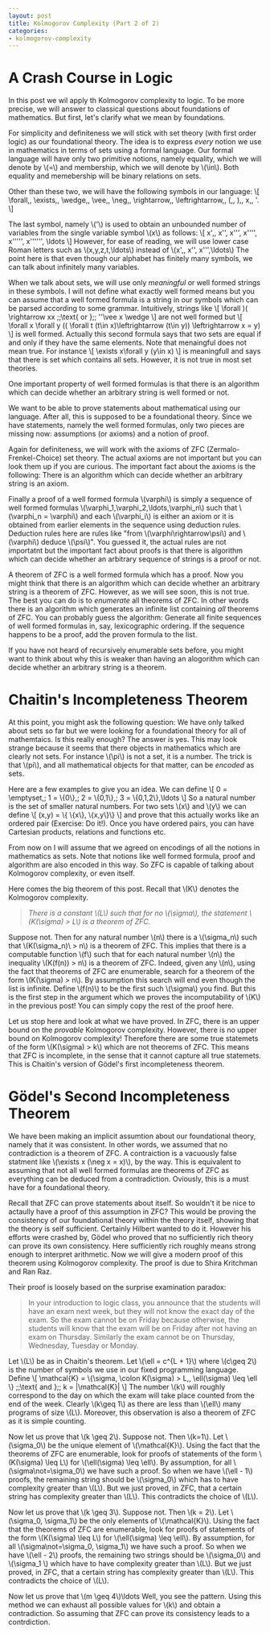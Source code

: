 ```yaml
---
layout: post
title: Kolmogorov Complexity (Part 2 of 2)
categories:
- kolmogorov-complexity
---
```


# A Crash Course in Logic

In this post we wil apply th Kolmogorov complexity to logic. To be more precise, we will answer to classical questions about foundations
of mathematics. But first, let's clarify what we mean by foundations.

For simplicity and definiteness we will stick with set theory (with first order logic) as our foundational theory.
The idea is to express *every* notion we use in mathematics in terms of sets using a formal language. Our formal language will have only two
primitive notions, namely equality, which we will denote by \\(=\\) and membership, which we will denote by \\(\in\\). Both equality and
memebership will be binary relations on sets.

Other than these two, we will have the following symbols in our language:
\\[
  \forall,\, \exists,\, \wedge,\, \vee,\, \neg,\, \rightarrow,\, \leftrightarrow,\, (,\, ),\, x,\, '.
\\]

The last symbol, namely \\('\\) is used to obtain an unbounded number of variables from the single variable symbol \\(x\\)
as follows:
\\[
  x',\, x''\, x'''\, x''''\, x'''''\, x''''''\, \ldots
\\]
However, for ease of reading, we will use lower case Roman letters such as \\(x,y,z,t,\ldots\\) instead of \\(x',\, x''\, x''',\ldots\\) The point
here is that even though our alphabet has finitely many symbols, we can talk about infinitely many variables.

When we talk about sets, we will use only *meaningful* or well formed strings in these symbols. I will not define what exactly well formed means but
you can assume that a well formed formula is a string in our symbols which can be parsed according to some grammar. Intuitively, strings like
\\[
  \forall )( \rightarrow xx \;\;\text{ or }\;\; ''\vee x \wedge
\\]
are not well formed but
\\[
  \forall x \forall y (( \forall t (t\in x)\leftrightarrow (t\in y)) \leftrightarrow x = y)
\\]
is well formed. Actually this second formula says that two sets are equal if and only if they have the same elements. Note that menaingful
does not mean true. For instance
\\[
  \exists x\forall y (y\in x)
\\]
is meaningfull and says that there is set which contains all sets. However, it is not true in most set theories.

One important property of well formed formulas is that there is an algorithm which can decide whether an arbitrary string is well formed
or not.

We want to be able to prove statements about mathematical using our language. After all, this is supposed to be a foundational theory. Since
we have statements, namely the well formed formulas, only two pieces are missing now: assumptions (or axioms) and a notion of proof.

Again for definiteness, we will work with the axioms of ZFC (Zermalo-Frenkel-Choice) set theory. The actual axioms are not important but you can look
them up if you are curious. The important fact about the axioms is the following: There is an algorithm which can decide whether an arbitrary string
is an axiom.

Finally a proof of a well formed formula \\(varphi\\) is simply a sequence of well formed formulas \\(\varphi_1,\varphi_2,\ldots,\varphi_n\\) such that
\\(\varphi_n = \varphi\\) and each \\(\varphi_i\\) is either an axiom or it is obtained from earlier elements in the sequence using deduction rules.
Deduction rules here are rules like "from \\(\varphi\rightarrow\psi\\) and \\(\varphi\\) deduce \\(\psi\\)". You guessed it, the actual rules are not
importatnt but the important fact about proofs is that there is algorithm which can decide whether an arbitrary sequence of strings is a proof or not.

A theorem of ZFC is a well formed formula which has a proof. Now you might think that there is an algorithm which can decide whether an arbitrary string is a theorem of ZFC. However, as we will see soon, this is not true. The best you can do is to *enumerate* all theorems of ZFC. In other words
there is an algorithm which generates an infinite list containing *all* theorems of ZFC. You can probably guess the algorithm: Generate all finite
sequences of well formed formulas in, say, lexicographic ordering. If the sequence happens to be a proof, add the proven formula to the list.

If you have not heard of recursively enumerable sets before, you might want to think about why this is weaker than having an alogorithm which can
decide whether an arbitrary string is a theorem.

# Chaitin's Incompleteness Theorem
At this point, you might ask the following question: We have only talked about sets so far but we were looking for a foundational theory
for all of mathemtaics. Is this really enough? The answer is yes. This may look strange because it seems that there objects in mathematics which are
clearly not sets. For instance \\(\pi\\) is not a set, it is a number. The trick is that \\(pi\\), and all mathematical objects for that matter, can
be *encoded* as sets.

Here are a few examples to give you an idea. We can define
\\[
  0 = \emptyset,\; 1 = \\{0\\},\; 2 = \\{0,1\\},\; 3 = \\{0,1,2\\},\ldots
\\]
So a natural number is the set of smaller natural numbers. For two sets \\(x\\) and \\(y\\) we can define
\\[
  (x,y) = \\{ \\{x\\}, \\{x,y\\}\\}
\\]
and prove that this actually works like an ordered pair (Exercise: Do it!). Once you have ordered pairs, you can have Cartesian products, relations and
functions etc.

From now on I will assume that we agreed on encodings of all the notions in mathematics as sets. Note that notions like well formed formula, proof and
algorithm are also encoded in this way. So ZFC is capable of talking about Kolmogorov complexity, or even itself.

Here comes the big theorem of this post. Recall that \\(K\\) denotes the Kolmogorov complexity.

>*There is a constant \\(L\\) such that for no \\(\sigma\\), the statement \\(K(\sigma) > L\\) is a theorem of ZFC.*

Suppose not. Then for any natural number \\(n\\) there is a \\(\sigma_n\\) such that \\(K(\sigma_n)\\ > n\\) is a theorem of ZFC. This implies that
there is a computable function \\(f\\) such that for each natural number \\(n\\) the inequality \\(K(f(n)) > n\\) is a theorem of ZFC. Indeed,
given any \\(n\\), using the fact that theorems of ZFC are enumerable, search for a theorem of the form \\(K(\sigma) > n\\). By assumption this
search will end even though the list is infinite. Define \\(f(n)\\) to be the first such \\(\sigma\\) you find. But this is the first step in
the argument which we proves the incomputability of \\(K\\) in the previous post! You can simply copy the rest of the proof here.

Let us stop here and look at what we have proved. In ZFC, there is an upper bound on the *provable* Kolmogorov complexity. However, there is
no upper bound on Kolmogorov complexity! Therefore there are some true statemets of the form \\(K(\sigma) > k\\) which are not theorems of ZFC.
This means that ZFC is incomplete, in the sense that it cannot capture all true statemets. This is Chaitin's version of Gödel's first incompleteness
theorem.

# Gödel's Second Incompleteness Theorem
We have been making an implicit assumtion about our foundational theory, namely that it was consistent. In other words, we assumed that no
contradiction is a theorem of ZFC. A contraiction is a vacuously false statment like \\(\exists x (\neg x = x)\\), by the way. This is equivalent to
assuming that not all well formed formulas are theorems of ZFC as everything can be deduced from a contradiction. Oviously, this is a must have
for a foundational theory.

Recall that ZFC can prove statements about itself. So wouldn't it be nice to actaully have a proof of this assumption in ZFC? This would be proving the consistency of our foundational theory within the theory itself, showing that the theory is self sufficient. Certainly Hilbert wanted to do it.
However his efforts were crashed by, Gödel who proved that no sufficiently rich theory can prove its own consistency. Here sufficiently rich roughly
means strong enough to interpret arithmetic. Now we will give a modern proof of this theorem using Kolmogorov complexity. The proof is due to Shira
Kritchman and Ran Raz.

Their proof is loosely based on the surprise examination paradox:

> In your introduction to logic class, you announce that the students will have an exam next week, but they will not
> know the exact day of the exam. So the exam cannot be on Friday because otherwise, the students will know that the exam
> will be on Friday after not having an exam on Thursday. Similarly the exam cannot be on Thursday, Wednesday, Tuesday
> or Monday.

Let \\(L\\) be as in Chaitin's theorem. Let \\(\ell = c^{L + 1}\\) where \\(c\geq 2\\) is the number of symbols we use in our fixed
programming language. Define
\\[
  \mathcal{K} = \\{\sigma\, \colon K(\sigma) > L,\, \ell(\sigma) \leq \ell \\}
  \;\;\text{ and }\;\;
  k = |\mathcal{K}|
\\]
The number \\(k\\) will roughly correspond to the day on which the exam will take place counted from the end of the week. Clearly \\(k\geq 1\\) as
there are less than \\(\ell\\) many programs of size \\(L\\). Moreover, this observation is also a theorem of ZFC as it is simple counting.

Now let us prove that \\(k \geq 2\\). Suppose not. Then \\(k=1\\). Let \\(\sigma_0\\) be the unique element of \\(\mathcal{K}\\). Using the fact that the theorems of ZFC are enumerable, look for proofs of statements of the form \\(K(\sigma) \leq L\\) for \\(\ell(\sigma) \leq \ell\\). By assumption, for all \\(\sigma\not=\sigma_0\\) we have such a proof. So when we have \\(\ell - 1\\) proofs, the remaining string should be \\(\sigma_0\\) which has
to have complexity greater than \\(L\\). But we just proved, in ZFC, that a certain string has complexity greater than \\(L\\). This contradicts the choice of \\(L\\).

Now let us prove that \\(k \geq 3\\). Suppose not. Then \\(k = 2\\). Let \\(\sigma_0, \sigma_1\\) be the only elements of \\(\mathcal{K}\\). Using the
fact that the theorems of ZFC are enumerable, look for proofs of statements of the form \\(K(\sigma) \leq L\\) for \\(\ell(\sigma) \leq \ell\\). By assumption, for all \\(\sigma\not=\sigma_0, \sigma_1\\) we have such a proof. So when we have \\(\ell - 2\\) proofs, the remaining two strings should
be \\(\sigma_0\\) and \\(\sigma_1 \\) which have to have complexity greater than \\(L\\). But we just proved, in ZFC, that a certain string has complexity greater than \\(L\\). This contradicts the choice of \\(L\\).

Now let us prove that \\(m \geq 4\\)\ldots Well, you see the pattern. Using this method we can exhaust all possible values for \\(k\\) and obtain a
contradiction. So assuming that ZFC can prove its consistency leads to a contrdiction.
